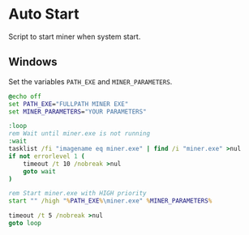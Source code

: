 # Auto Start
Script to start miner when system start.

## Windows
Set the variables `PATH_EXE` and `MINER_PARAMETERS`.
```bat
@echo off
set PATH_EXE="FULLPATH MINER EXE"
set MINER_PARAMETERS="YOUR PARAMETERS"

:loop
rem Wait until miner.exe is not running
:wait
tasklist /fi "imagename eq miner.exe" | find /i "miner.exe" >nul
if not errorlevel 1 (
    timeout /t 10 /nobreak >nul
    goto wait
)

rem Start miner.exe with HIGH priority
start "" /high "%PATH_EXE%\miner.exe" %MINER_PARAMETERS%

timeout /t 5 /nobreak >nul
goto loop
```
